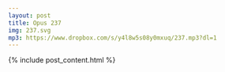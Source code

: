 ```yaml
---
layout: post
title: Opus 237
img: 237.svg
mp3: https://www.dropbox.com/s/y4l8w5s08y0mxuq/237.mp3?dl=1
---
```


{% include post_content.html %}
